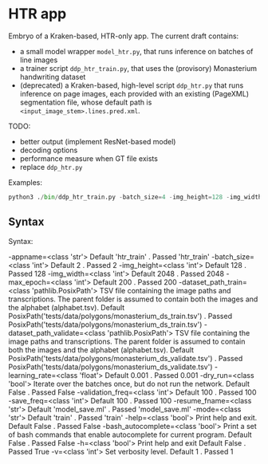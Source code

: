 # HTR app

Embryo of a Kraken-based, HTR-only app. The current draft contains:

- a small model wrapper `model_htr.py`, that runs inference on batches of line images
- a trainer script `ddp_htr_train.py`, that uses the (provisory) Monasterium handwriting dataset
- (deprecated) a Kraken-based, high-level script `ddp_htr.py` that runs inference on page images, each provided with an existing (PageXML) segmentation file, whose default path is ``<input_image_stem>.lines.pred.xml``.

TODO: 

+ better output (implement ResNet-based model)
+ decoding options
+ performance measure when GT file exists
+ replace `ddp_htr.py`

Examples:
	
```python	
python3 ./bin/ddp_htr_train.py -batch_size=4 -img_height=128 -img_width=3200 -max_epoch=10 -learning_rate=1e-2
```


## Syntax

Syntax:

   -appname=<class 'str'>  Default 'htr_train' . Passed 'htr_train'
   -batch_size=<class 'int'>  Default 2 . Passed 2
   -img_height=<class 'int'>  Default 128 . Passed 128
   -img_width=<class 'int'>  Default 2048 . Passed 2048
   -max_epoch=<class 'int'>  Default 200 . Passed 200
   -dataset_path_train=<class 'pathlib.PosixPath'> TSV file containing the image paths and transcriptions. The parent folder is assumed to contain both the images and the alphabet (alphabet.tsv). Default PosixPath('tests/data/polygons/monasterium_ds_train.tsv') . Passed PosixPath('tests/data/polygons/monasterium_ds_train.tsv')
   -dataset_path_validate=<class 'pathlib.PosixPath'> TSV file containing the image paths and transcriptions. The parent folder is assumed to contain both the images and the alphabet (alphabet.tsv). Default PosixPath('tests/data/polygons/monasterium_ds_validate.tsv') . Passed PosixPath('tests/data/polygons/monasterium_ds_validate.tsv')
   -learning_rate=<class 'float'>  Default 0.001 . Passed 0.001
   -dry_run=<class 'bool'> Iterate over the batches once, but do not run the network. Default False . Passed False
   -validation_freq=<class 'int'>  Default 100 . Passed 100
   -save_freq=<class 'int'>  Default 100 . Passed 100
   -resume_fname=<class 'str'>  Default 'model_save.ml' . Passed 'model_save.ml'
   -mode=<class 'str'>  Default 'train' . Passed 'train'
   -help=<class 'bool'> Print help and exit. Default False . Passed False
   -bash_autocomplete=<class 'bool'> Print a set of bash commands that enable autocomplete for current program. Default False . Passed False
   -h=<class 'bool'> Print help and exit Default False . Passed True
   -v=<class 'int'> Set verbosity level. Default 1 . Passed 1

